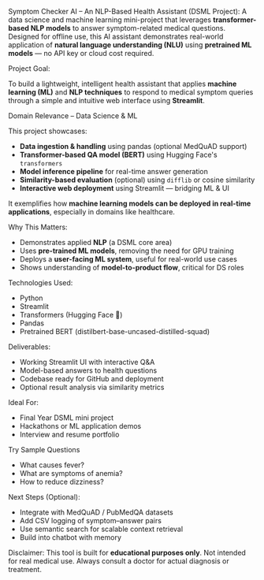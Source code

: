  Symptom Checker AI – An NLP-Based Health Assistant (DSML Project):
A data science and machine learning mini-project that leverages **transformer-based NLP models** to answer symptom-related medical questions. Designed for offline use, this AI assistant demonstrates real-world application of **natural language understanding (NLU)** using **pretrained ML models** — no API key or cloud cost required.

Project Goal:

To build a lightweight, intelligent health assistant that applies **machine learning (ML)** and **NLP techniques** to respond to medical symptom queries through a simple and intuitive web interface using **Streamlit**.

 Domain Relevance – Data Science & ML

This project showcases:
- **Data ingestion & handling** using pandas (optional MedQuAD support)
- **Transformer-based QA model (BERT)** using Hugging Face's `transformers`
- **Model inference pipeline** for real-time answer generation
- **Similarity-based evaluation** (optional) using `difflib` or cosine similarity
- **Interactive web deployment** using Streamlit — bridging ML & UI

It exemplifies how **machine learning models can be deployed in real-time applications**, especially in domains like healthcare.

 Why This Matters:

- Demonstrates applied **NLP** (a DSML core area)
- Uses **pre-trained ML models**, removing the need for GPU training
- Deploys a **user-facing ML system**, useful for real-world use cases
- Shows understanding of **model-to-product flow**, critical for DS roles

 Technologies Used:

- Python 
- Streamlit 
- Transformers (Hugging Face 🤗)
- Pandas
- Pretrained BERT (distilbert-base-uncased-distilled-squad)

 Deliverables:

- Working Streamlit UI with interactive Q&A
- Model-based answers to health questions
- Codebase ready for GitHub and deployment
- Optional result analysis via similarity metrics

 Ideal For:

- Final Year DSML mini project
- Hackathons or ML application demos
- Interview and resume portfolio

 Try Sample Questions
- What causes fever?
- What are symptoms of anemia?
- How to reduce dizziness?

 Next Steps (Optional):

- Integrate with MedQuAD / PubMedQA datasets
- Add CSV logging of symptom–answer pairs
- Use semantic search for scalable context retrieval
- Build into chatbot with memory

 Disclaimer:
This tool is built for **educational purposes only**. Not intended for real medical use. Always consult a doctor for actual diagnosis or treatment.

